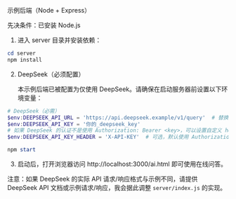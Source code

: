 示例后端（Node + Express）

先决条件：已安装 Node.js

1) 进入 server 目录并安装依赖：

```powershell
cd server
npm install
```


2) DeepSeek（必须配置）

   本示例后端已被配置为仅使用 DeepSeek。请确保在启动服务器前设置以下环境变量：

```powershell
# DeepSeek（必需）
$env:DEEPSEEK_API_URL = 'https://api.deepseek.example/v1/query'  # 替换为 DeepSeek 实际 API URL
$env:DEEPSEEK_API_KEY = '你的_deepseek_key'
# 如果 DeepSeek 的认证不是使用 Authorization: Bearer <key>，可以设置自定义 header 名称：
$env:DEEPSEEK_API_KEY_HEADER = 'X-API-KEY'  # 可选，默认使用 Authorization

npm start
```

3) 启动后，打开浏览器访问 http://localhost:3000/ai.html 即可使用在线问答。

注意：如果 DeepSeek 的实际 API 请求/响应格式与示例不同，请提供 DeepSeek API 文档或示例请求/响应，我会据此调整 `server/index.js` 的实现。
